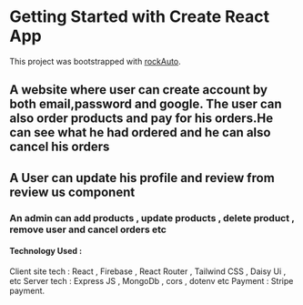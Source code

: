 # Getting Started with Create React App

This project was bootstrapped with [rockAuto](https://rockauto-ceee5.web.app/).

## A website where user can create account by both email,password and google. The user can also order products and pay for his orders.He can see what he had ordered and he can also cancel his orders 
## A User can update his profile and review from review us component
### An admin can add products , update products , delete product , remove user and cancel orders etc
#### Technology Used : 

Client site tech : React , Firebase , React Router , Tailwind CSS , Daisy Ui ,  etc
Server tech : Express JS , MongoDb , cors , dotenv etc
Payment : Stripe payment.

